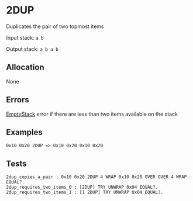 # 2DUP

Duplicates the pair of two topmost items

Input stack: `a b`

Output stack: `a b a b`

## Allocation

None

## Errors

[EmptyStack](./ERRORS/EmptyStack.md) error if there are less than two items available on the stack

## Examples

```
0x10 0x20 2DUP => 0x10 0x20 0x10 0x20 
```

## Tests

```test
2dup_copies_a_pair : 0x10 0x20 2DUP 4 WRAP 0x10 0x20 OVER OVER 4 WRAP EQUAL?.
2dup_requires_two_items_0 : [2DUP] TRY UNWRAP 0x04 EQUAL?.
2dup_requires_two_items_1 : [1 2DUP] TRY UNWRAP 0x04 EQUAL?.
```
